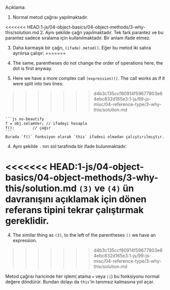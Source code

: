 
Açıklama:

1. Normal metod çağrısı yapılmaktadır.

<<<<<<< HEAD:1-js/04-object-basics/04-object-methods/3-why-this/solution.md
2. Aynı şekilde çağrı yapılmaktadır. Tek fark parantez ve bu parantez sadece sıralama için kullanılmaktadır. Bir anlam ifade etmez.

3. Daha karmaşık bir çağrı, `(ifade).metod()`. Eğer bu metod iki satıra ayrılırsa çalışır:
=======
2. The same, parentheses do not change the order of operations here, the dot is first anyway.

3. Here we have a more complex call `(expression)()`. The call works as if it were split into two lines:
>>>>>>> d4b3c135ccf80914f59677803e64ebc832d165e3:1-js/99-js-misc/04-reference-type/3-why-this/solution.md

    ```js no-beautify
    f = obj.selamVer; // ifadeyi hesapla
    f();        // çağır
    ```
    Burada `f()` fonksiyon olarak `this` ifadesi olmadan çalıştırılmıştır.

4.  Aynı şekilde `.` nın sol tarafında bir ifade bulunmaktadır.

<<<<<<< HEAD:1-js/04-object-basics/04-object-methods/3-why-this/solution.md
`(3)` ve `(4)` ün davranışını açıklamak için dönen referans tipini tekrar çalıştırmak gereklidir.
=======
4. The similar thing as `(3)`, to the left of the parentheses `()` we have an expression.
>>>>>>> d4b3c135ccf80914f59677803e64ebc832d165e3:1-js/99-js-misc/04-reference-type/3-why-this/solution.md

Metod çağrısı haricinde her işlem( atama `=` veya `||`) bu fonksiyonu normal değere döndürür. Bundan dolayı da `this`'in tanımsız kalmasına yol açar.


